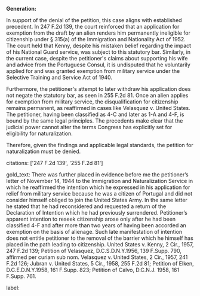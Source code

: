 **Generation:**

In support of the denial of the petition, this case aligns with established precedent. In 247 F.2d 139, the court reinforced that an application for exemption from the draft by an alien renders him permanently ineligible for citizenship under § 315(a) of the Immigration and Nationality Act of 1952. The court held that Kenny, despite his mistaken belief regarding the impact of his National Guard service, was subject to this statutory bar. Similarly, in the current case, despite the petitioner's claims about supporting his wife and advice from the Portuguese Consul, it is undisputed that he voluntarily applied for and was granted exemption from military service under the Selective Training and Service Act of 1940.

Furthermore, the petitioner's attempt to later withdraw his application does not negate the statutory bar, as seen in 255 F.2d 81. Once an alien applies for exemption from military service, the disqualification for citizenship remains permanent, as reaffirmed in cases like Velasquez v. United States. The petitioner, having been classified as 4-C and later as 1-A and 4-F, is bound by the same legal principles. The precedents make clear that the judicial power cannot alter the terms Congress has explicitly set for eligibility for naturalization.

Therefore, given the findings and applicable legal standards, the petition for naturalization must be denied.

citations: ['247 F.2d 139', '255 F.2d 81']

gold_text: There was further placed in evidence before me the petitioner’s letter of November 14, 1944 to the Immigration and Naturalization Service in which he reaffirmed the intention which he expressed in his application for relief from military service because he was a citizen of Portugal and did not consider himself obliged to join the United States Army. In the same letter he stated that he had reconsidered and requested a return of the Declaration of Intention which he had previously surrendered. Petitioner’s apparent intention to reseek citizenship arose only after he had been classified 4-F and after more than two years of having been accorded an exemption on the basis of alienage. Such late manifestation of intention does not entitle petitioner to the removal of the barrier which he himself has placed in the path leading to citizenship. United States v. Kenny, 2 Cir., 1957, 247 F.2d 139; Petition of Velasquez, D.C.S.D.N.Y.1956, 139 F.Supp. 790, affirmed per curiam sub nom. Velasquez v. United States, 2 Cir., 1957, 241 F.2d 126; Jubran v. United States, 5 Cir., 1958, 255 F.2d 81; Petition of Elken, D.C.E.D.N.Y.1958, 161 F.Supp. 823; Petition of Calvo, D.C.N.J. 1958, 161 F.Supp. 761.

label: 